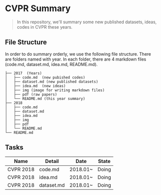 # CVPR Summary
> In this repository, we'll summary some new published datasets, ideas, codes in CVPR these years.

## File Structure

In order to do summary orderly, we use the following file structure.  There are folders named with year. In each folder, there are 4 markdown files (code.md, dataset.md, idea.md, README.md). 

```
├── 2017  (Years)
│   ├── code.md  (new pubished codes)
│   ├── dataset.md (new published datasets)
│   ├── idea.md  (new ideas)
│   ├── img (image for writing markdown files)
│   ├── pdf (raw papers)
│   └── README.md (this year summary)
├── 2018
│   ├── code.md
│   ├── dataset.md
│   ├── idea.md
│   ├── img
│   ├── pdf
│   └── README.md
└── README.md
```

### 

## Tasks

| Name      | Detail     | Date     | State |
| --------- | ---------- | -------- | ----- |
| CVPR 2018 | code.md    | 2018.01~ | Doing |
| CVPR 2018 | idea.md    | 2018.01~ | Doing |
| CVPR 2018 | dataset.md | 2018.01~ | Doing |

